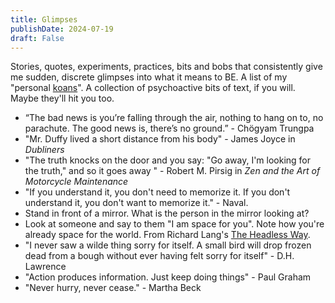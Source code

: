 ```yaml
---
title: Glimpses
publishDate: 2024-07-19
draft: False
---
```


Stories, quotes, experiments, practices, bits and bobs that consistently give me sudden, discrete glimpses into what it means to BE. 
A list of my "personal [koans](https://en.wikipedia.org/wiki/Koan)".
A collection of psychoactive bits of text, if you will. 
Maybe they'll hit you too. 

- “The bad news is you’re falling through the air, nothing to hang on to, no parachute. The good news is, there’s no ground.” - Chögyam Trungpa
- "Mr. Duffy lived a short distance from his body" - James Joyce in *Dubliners*
- "The truth knocks on the door and you say: "Go away, I'm looking for the truth," and so it goes away " - Robert M. Pirsig in *Zen and the Art of Motorcycle Maintenance*
- "If you understand it, you don't need to memorize it. If you don't understand it, you don't want to memorize it." - Naval.
- Stand in front of a mirror. What is the person in the mirror looking at?
- Look at someone and say to them "I am space for you". Note how you're already space for the world. From Richard Lang's [The Headless Way](https://www.youtube.com/watch?v=DyYAlAYpS4g).
- "I never saw a wilde thing sorry for itself. A small bird will drop frozen dead from a bough without ever having felt sorry for itself" - D.H. Lawrence
- "Action produces information. Just keep doing things" - Paul Graham
- "Never hurry, never cease." - Martha Beck